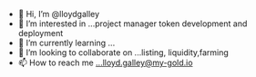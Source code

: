 - 👋 Hi, I’m @lloydgalley
- 👀 I’m interested in ...project manager token development and deployment
- 🌱 I’m currently learning ...
- 💞️ I’m looking to collaborate on ...listing, liquidity,farming 
- 📫 How to reach me ...lloyd.galley@my-gold.io

<!---
lloydgalley/lloydgalley is a ✨ special ✨ repository because its `README.md` (this file) appears on your GitHub profile.
You can click the Preview link to take a look at your changes.
--->
